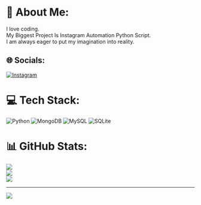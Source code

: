 # 💫 About Me:
I love coding.<br>My Biggest Project Is Instagram Automation Python Script.<br>I am always eager to put my imagination into reality. <br>


## 🌐 Socials:
[![Instagram](https://img.shields.io/badge/Instagram-%23E4405F.svg?logo=Instagram&logoColor=white)](https://instagram.com/Hi_brodie24) 

# 💻 Tech Stack:
![Python](https://img.shields.io/badge/python-3670A0?style=for-the-badge&logo=python&logoColor=ffdd54) ![MongoDB](https://img.shields.io/badge/MongoDB-%234ea94b.svg?style=for-the-badge&logo=mongodb&logoColor=white) ![MySQL](https://img.shields.io/badge/mysql-4479A1.svg?style=for-the-badge&logo=mysql&logoColor=white) ![SQLite](https://img.shields.io/badge/sqlite-%2307405e.svg?style=for-the-badge&logo=sqlite&logoColor=white)
# 📊 GitHub Stats:
![](https://github-readme-stats.vercel.app/api?username=Akbabu777&theme=dark&hide_border=false&include_all_commits=false&count_private=false)<br/>
![](https://nirzak-streak-stats.vercel.app/?user=Akbabu777&theme=dark&hide_border=false)<br/>
![](https://github-readme-stats.vercel.app/api/top-langs/?username=Akbabu777&theme=dark&hide_border=false&include_all_commits=false&count_private=false&layout=compact)

---
[![](https://visitcount.itsvg.in/api?id=Akbabu777&icon=10&color=13)](https://visitcount.itsvg.in)

<!-- Proudly created with GPRM ( https://gprm.itsvg.in ) -->
